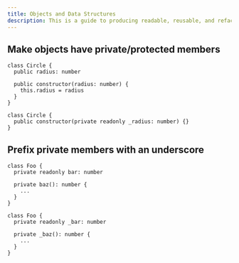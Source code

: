 ```yaml
---
title: Objects and Data Structures
description: This is a guide to producing readable, reusable, and refactorable software for TypeScript.
---
```


## Make objects have private/protected members

```ts::Bad
class Circle {
  public radius: number

  public constructor(radius: number) {
    this.radius = radius
  }
}
```

```ts::Good
class Circle {
  public constructor(private readonly _radius: number) {}
}
```

## Prefix private members with an underscore

```ts::General
class Foo {
  private readonly bar: number

  private baz(): number {
    ...
  }
}
```

```ts::Our Style
class Foo {
  private readonly _bar: number

  private _baz(): number {
    ...
  }
}
```
